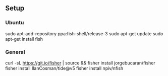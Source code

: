 ## Setup

### Ubuntu
sudo apt-add-repository ppa:fish-shell/release-3
sudo apt-get update
sudo apt-get install fish


### General
curl -sL https://git.io/fisher | source && fisher install jorgebucaran/fisher
fisher install IlanCosman/tide@v5
fisher install npiv/nfish
